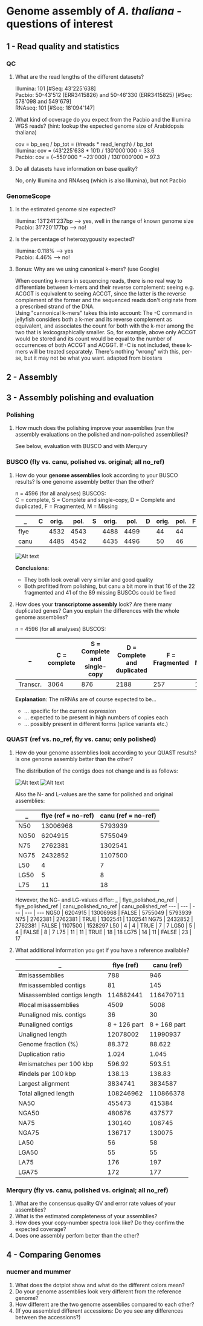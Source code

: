 # Genome assembly of *A. thaliana* - questions of interest
## 1 - Read quality and statistics
### QC
1) What are the read lengths of the different datasets?

    Illumina: 101 [#Seq: 43'225'638]\
    Pacbio: 50-43'512 (ERR3415826) and 50-46'330 (ERR3415825) [#Seq: 578'098 and 549'679]\
    RNAseq: 101 [#Seq: 18'094'147]

2) What kind of coverage do you expect from the Pacbio and the Illumina WGS reads? (hint: lookup the expected genome size of Arabidopsis thaliana)

    cov = bp_seq / bp_tot = (#reads * read_length) / bp_tot \
    Illumina: cov = (43'225'638 * 101) / 130'000'000 = 33.6 \
    Pacbio: cov = (~550'000 * ~23'000) / 130'000'000 = 97.3

3) Do all datasets have information on base quality?

    No, only Illumina and RNAseq (which is also Illumina), but not Pacbio

### GenomeScope
1) Is the estimated genome size expected?

    Illumina: 131'241'237bp --> yes, well in the range of known genome size \
    Pacbio: 31'720'177bp --> no!

2) Is the percentage of heterozygousity expected?

    Illumina: 0.118% --> yes\
    Pacbio: 4.46% --> no!

3) Bonus: Why are we using canonical k-mers? (use Google)

    When counting k-mers in sequencing reads, there is no real way to differentiate between k-mers and their reverse complement: seeing e.g. ACGGT is equivalent to seeing ACCGT, since the latter is the reverse complement of the former and the sequenced reads don't originate from a prescribed strand of the DNA.\
    Using "cannonical k-mers" takes this into account: The -C command in jellyfish considers both a k-mer and its reverse complement as equivalent, and associates the count for both with the k-mer among the two that is lexicographically smaller. So, for example, above only ACCGT would be stored and its count would be equal to the number of occurrences of both ACCGT and ACGGT. If -C is not included, these k-mers will be treated separately. There's nothing "wrong" with this, per-se, but it may not be what you want. adapted from biostars

## 2 - Assembly

## 3 - Assembly polishing and evaluation
### Polishing
1) How much does the polishing improve your assemblies (run the assembly evaluations on the polished and non-polished assemblies)?

    See below, evaluation with BUSCO and with Merqury

### BUSCO (fly vs. canu, polished vs. original; all no_ref)
1) How do your **genome assemblies** look according to your BUSCO results? Is one genome assembly better than the other?

    n = 4596 (for all analyses) BUSCOS:\
    C = complete, S = Complete and single-copy, D = Complete and duplicated, F = Fragmented, M = Missing

    _ |C | orig. | pol. | S | orig. | pol. | D | orig. | pol. | F | orig. | pol. | M | orig. | pol. | 
    ---|---|---|---|---|---|---|---|---|---|---|---|---|---|---|---|
    flye | | 4532  | 4543 | | 4488 | 4499 | | 44  | 44  | | 5 | 3 | | 59 | 50 |
    canu | | 4485 | 4542 | | 4435 | 4496 | | 50 | 46 | | 22 | 6 | | 89 | 48 |

    ![Alt text](image-5.png)

    **Conclusions**:
    - They both look overall very similar and good quality
    - Both profitted from polishing, but canu a bit more in that 16 of the 22 fragmented and 41 of the 89 missing BUSCOs could be fixed
</p>

2) How does your **transcriptome assembly** look? Are there many duplicated genes? Can you explain the differences with the whole genome assemblies?

    n = 4596 (for all analyses) BUSCOS:
    
    _ | C = complete | S = Complete and single-copy | D = Complete and duplicated | F = Fragmented | M = Missing |
    ---|---|---|---|---|--- |
    Transcr. | 3064 | 876 | 2188 | 257 | 1275 |

    **Explanation**:
    The mRNAs are of course expected to be...
    - ... specific for the current expression
    - ... expected to be present in high numbers of copies each
    - ... possibly present in different forms (splice variants etc.)


### QUAST (ref vs. no_ref, fly vs. canu; only polished)
1) How do your genome assemblies look according to your QUAST results? Is one genome assembly better than the other?

    The distribution of the contigs does not change and is as follows:

    ![Alt text](image-1.png)
    ![Alt text](image-2.png)

    Also the N- and L-values are the same for polished and original assemblies:

    _ | flye (ref = no-ref) | canu (ref = no-ref)
    --- | --- | ---
    N50	| 13006968 | 5793939
    NG50 | 6204915 | 5755049
    N75 | 2762381 | 1302541
    NG75 | 2432852 | 1107500
    L50 | 4 | 7
    LG50 | 5 | 8
    L75 | 11 | 18

    However, the NG- and LG-values differ:
    _ | flye_polished_no_ref | flye_polished_ref | canu_polished_no_ref | canu_polished_ref
    --- | --- | --- | --- | ---
    NG50 | 6204915 | 13006968 | FALSE | 5755049 | 5793939
    N75 | 2762381 | 2762381 | TRUE | 1302541 | 1302541
    NG75 | 2432852 | 2762381 | FALSE | 1107500 | 1528297
    L50 | 4 | 4 | TRUE | 7 | 7
    LG50 | 5 | 4 | FALSE | 8 | 7
    L75 | 11 | 11 | TRUE | 18 | 18
    LG75 | 14 | 11 | FALSE | 23 | 17


2) What additional information you get if you have a reference available?

    _ | flye (ref) | canu (ref)
    --- | --- | ---
    #misassemblies | 788 | 946
    #misassembled contigs | 81 | 145
    Misassembled contigs length | 114882441 | 116470711
    #local misassemblies | 4509 | 5008
    #unaligned mis. contigs | 36 | 30
    #unaligned contigs | 8 + 126 part | 8 + 168 part
    Unaligned length | 12078002 | 11990937
    Genome fraction (%) | 88.372 | 88.622
    Duplication ratio | 1.024 | 1.045
    #mismatches per 100 kbp | 596.92 | 593.51
    #indels per 100 kbp | 138.13 | 138.83
    Largest alignment | 3834741 | 3834587
    Total aligned length | 108246962 | 110866378
    NA50 | 455473 | 415384
    NGA50 | 480676 | 437577
    NA75 | 130140 | 106745
    NGA75 | 136717 | 130075
    LA50 | 56 | 58
    LGA50 | 55 | 55
    LA75 | 176 | 197
    LGA75 | 172 | 177


### Merqury (fly vs. canu, polished vs. original; all no_ref)
1) What are the consensus quality QV and error rate values of your assemblies?
2) What is the estimated completeness of your assemblies?
3) How does your copy-number spectra look like? Do they confirm the expected coverage?
4) Does one assembly perfom better than the other?

## 4 - Comparing Genomes
### nucmer and mummer
1) What does the dotplot show and what do the different colors mean?
2) Do your genome assemblies look very different from the reference genome?
3) How different are the two genome assemblies compared to each other?
4) (If you assembled different accessions: Do you see any differences between the accessions?)
